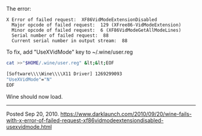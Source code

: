 The error:
```
X Error of failed request:  XF86VidModeExtensionDisabled
  Major opcode of failed request:  129 (XFree86-VidModeExtension)
  Minor opcode of failed request:  6 (XF86VidModeGetAllModeLines)
  Serial number of failed request:  88
  Current serial number in output stream:  88
```

To fix, add "UseXVidMode" key to ~/.wine/user.reg
```sh
cat >>"$HOME/.wine/user.reg" &lt;&lt;EOF

[Software\\\\Wine\\\\X11 Driver] 1269299093
"UseXVidMode"="N"
EOF
```

Wine should now load.

---


Posted Sep 20, 2010.
https://www.darklaunch.com/2010/09/20/wine-fails-with-x-error-of-failed-request-xf86vidmodeextensiondisabled-usexvidmode.html